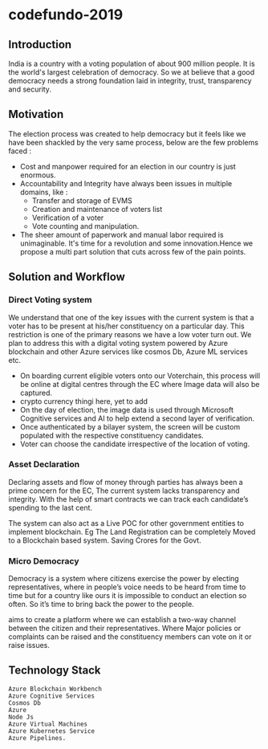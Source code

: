 # codefundo-2019
## Introduction

India is a country with a voting population of about 900 million people. It is the world's largest celebration of democracy. So we at         believe that a good democracy needs a strong foundation laid in integrity, trust, transparency and security.

## Motivation
The election process was created to help democracy but it feels like we have been shackled by the very same process, below are the few problems faced :
- Cost and manpower required for an election in our country is just enormous.
- Accountability and Integrity have always been issues in multiple domains, like :
  - Transfer and storage of EVMS
  - Creation and maintenance of voters list
  - Verification of a voter
  - Vote counting and manipulation.
- The sheer amount of paperwork and manual labor required is unimaginable.
It's time for a revolution and some innovation.Hence we propose a multi part solution that cuts across few of the pain points.

## Solution and Workflow
### Direct Voting system
We understand that one of the key issues with the current system is that a voter has to be present at his/her constituency on a particular day. This restriction is one of the primary reasons we have a low voter turn out. 
We plan to address this with a  digital voting system powered by Azure blockchain and other Azure services like cosmos Db, Azure ML services etc.

- On boarding current eligible voters onto our Voterchain, this process will be online at digital centres through the EC where Image data will also be captured.
- crypto currency thingi here, yet to add
- On the day of election, the image data is used through Microsoft Cognitive services and AI to help extend a second layer of verification.
- Once authenticated by a bilayer system, the screen will be custom populated with the respective constituency candidates.
- Voter can choose the candidate irrespective of the location of voting.

### Asset Declaration 
Declaring assets and flow of money through parties has always been a prime concern for the EC, The current system lacks       transparency and integrity. With the help of smart contracts we can track each candidate’s  spending to the last cent.

The system can also act as a Live POC for other government entities to implement blockchain.
Eg The Land Registration can be completely Moved to a Blockchain based system. Saving Crores for the Govt.  
### Micro Democracy
Democracy is a system where citizens exercise the power by electing representatives, where in people’s voice needs to be heard from time to time but for a country like ours it is impossible to conduct an election so often. So it’s time to bring back the power to the people. 

<our product> aims to create a platform where we can establish a two-way channel between the citizen and their representatives. Where Major policies or complaints can be raised and the constituency members can vote on it or raise issues.
  
## Technology Stack
    Azure Blockchain Workbench
    Azure Cognitive Services
    Cosmos Db
    Azure 
    Node Js
    Azure Virtual Machines 
    Azure Kubernetes Service
    Azure Pipelines.




